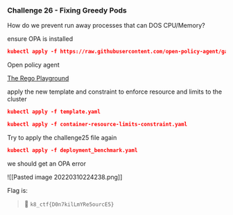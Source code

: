 ### Challenge 26 - Fixing Greedy Pods

How do we prevent run away processes that can DOS CPU/Memory?

ensure OPA is installed

```json
kubectl apply -f https://raw.githubusercontent.com/open-policy-agent/gatekeeper/release-3.5/deploy/gatekeeper.yaml
```

Open policy agent

[The Rego Playground](https://play.openpolicyagent.org/p/jqcCO9Xv64)

apply the new template and constraint to enforce resource and limits to the cluster

```json
kubectl apply -f template.yaml
```

```json
kubectl apply -f container-resource-limits-constraint.yaml
```

Try to apply the challenge25 file again

```json
kubectl apply -f deployment_benchmark.yaml
```

we should get an OPA error

![[Pasted image 20220310224238.png]]


Flag is:
> 🏁 `k8_ctf{D0n7kilLmYRe5ourcE5}`
